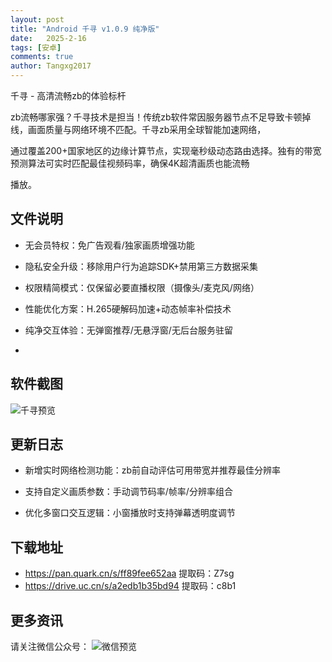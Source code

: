 ```yaml
---
layout: post
title: "Android 千寻 v1.0.9 纯净版"
date:   2025-2-16
tags: [安卓]
comments: true
author: Tangxg2017
---
```


千寻 - 高清流畅zb的体验标杆

<!-- more -->

zb流畅哪家强？千寻技术是担当！传统zb软件常因服务器节点不足导致卡顿掉线，画面质量与网络环境不匹配。千寻zb采用全球智能加速网络，

通过覆盖200+国家地区的边缘计算节点，实现毫秒级动态路由选择。独有的带宽预测算法可实时匹配最佳视频码率，确保4K超清画质也能流畅

播放。

## 文件说明

- 无会员特权：免广告观看/独家画质增强功能
  
- 隐私安全升级：移除用户行为追踪SDK+禁用第三方数据采集
  
- 权限精简模式：仅保留必要直播权限（摄像头/麦克风/网络）
  
- 性能优化方案：H.265硬解码加速+动态帧率补偿技术
  
- 纯净交互体验：无弹窗推荐/无悬浮窗/无后台服务驻留
- 
## 软件截图

  ![千寻预览](https://tangxg2017.github.io/images/qianxun-25-02-16.png)

## 更新日志

- 新增实时网络检测功能：zb前自动评估可用带宽并推荐最佳分辨率
  
- 支持自定义画质参数：手动调节码率/帧率/分辨率组合
  
- 优化多窗口交互逻辑：小窗播放时支持弹幕透明度调节

## 下载地址

- https://pan.quark.cn/s/ff89fee652aa 提取码：Z7sg
- https://drive.uc.cn/s/a2edb1b35bd94 提取码：c8b1

## 更多资讯

请关注微信公众号： ![微信预览](https://tangxg2017.github.io/images/wechat.png)

